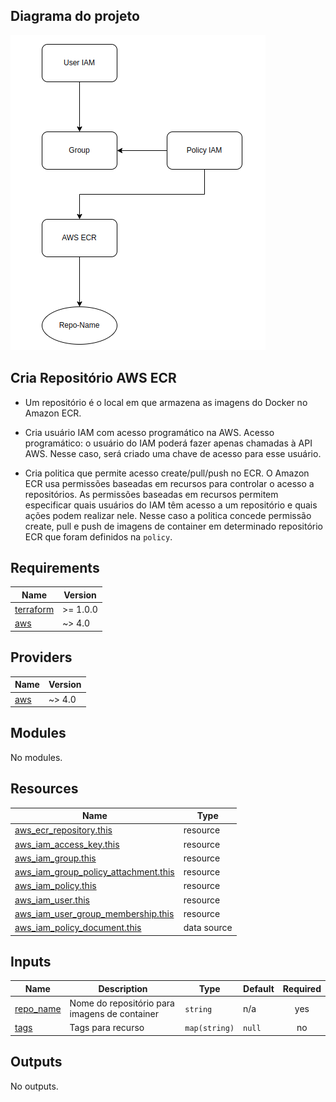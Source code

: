 ## Diagrama do projeto
![Diagrama](./img/diagrama.png)

## Cria Repositório AWS ECR
- Um repositório é o local em que armazena as imagens do Docker no Amazon ECR.

- Cria usuário IAM com acesso programático na AWS.
Acesso programático: o usuário do IAM poderá fazer apenas chamadas à API AWS. Nesse caso, será criado uma chave de acesso para esse usuário.  

- Cria politica que permite acesso create/pull/push no ECR.
O Amazon ECR usa permissões baseadas em recursos para controlar o acesso a repositórios. As permissões baseadas em recursos permitem especificar quais usuários do IAM têm acesso a um repositório e quais ações podem realizar nele. Nesse caso a politica concede permissão create, pull e push de imagens de container em determinado repositório ECR que foram definidos na `policy`. 

## Requirements

| Name | Version |
|------|---------|
| <a name="requirement_terraform"></a> [terraform](#requirement\_terraform) | >= 1.0.0 |
| <a name="requirement_aws"></a> [aws](#requirement\_aws) | ~> 4.0 |

## Providers

| Name | Version |
|------|---------|
| <a name="provider_aws"></a> [aws](#provider\_aws) | ~> 4.0 |

## Modules

No modules.

## Resources

| Name | Type |
|------|------|
| [aws_ecr_repository.this](https://registry.terraform.io/providers/hashicorp/aws/latest/docs/resources/ecr_repository) | resource |
| [aws_iam_access_key.this](https://registry.terraform.io/providers/hashicorp/aws/latest/docs/resources/iam_access_key) | resource |
| [aws_iam_group.this](https://registry.terraform.io/providers/hashicorp/aws/latest/docs/resources/iam_group) | resource |
| [aws_iam_group_policy_attachment.this](https://registry.terraform.io/providers/hashicorp/aws/latest/docs/resources/iam_group_policy_attachment) | resource |
| [aws_iam_policy.this](https://registry.terraform.io/providers/hashicorp/aws/latest/docs/resources/iam_policy) | resource |
| [aws_iam_user.this](https://registry.terraform.io/providers/hashicorp/aws/latest/docs/resources/iam_user) | resource |
| [aws_iam_user_group_membership.this](https://registry.terraform.io/providers/hashicorp/aws/latest/docs/resources/iam_user_group_membership) | resource |
| [aws_iam_policy_document.this](https://registry.terraform.io/providers/hashicorp/aws/latest/docs/data-sources/iam_policy_document) | data source |

## Inputs

| Name | Description | Type | Default | Required |
|------|-------------|------|---------|:--------:|
| <a name="input_repo_name"></a> [repo\_name](#input\_repo\_name) | Nome do repositório para imagens de container | `string` | n/a | yes |
| <a name="input_tags"></a> [tags](#input\_tags) | Tags para recurso | `map(string)` | `null` | no |

## Outputs

No outputs.
